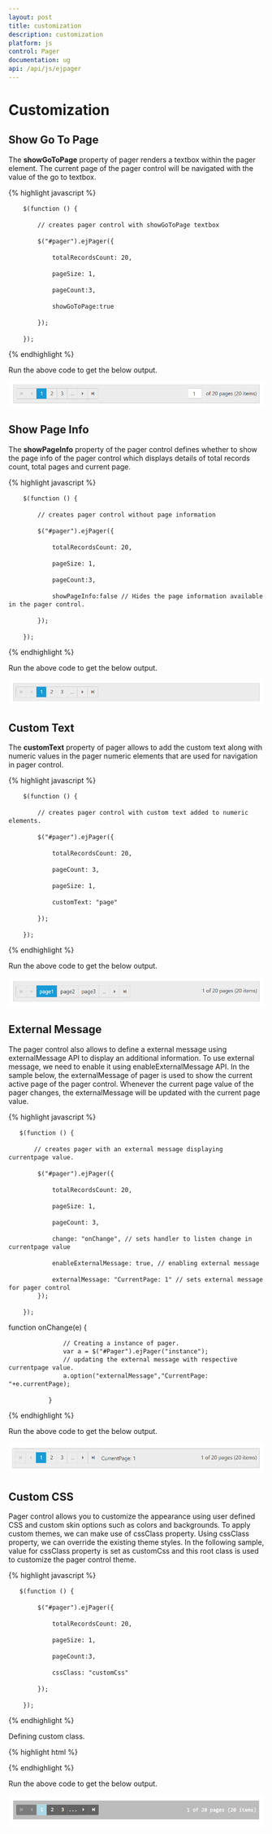 ```yaml
---
layout: post
title: customization
description: customization
platform: js
control: Pager
documentation: ug
api: /api/js/ejpager
---
```


# Customization

## Show Go To Page

The **showGoToPage** property of pager renders a textbox within the pager element. The current page of the pager  control will be navigated with the value of the go to textbox.

{% highlight javascript %}

        $(function () {

            // creates pager control with showGoToPage textbox

            $("#pager").ejPager({

                totalRecordsCount: 20,

                pageSize: 1,

                pageCount:3,

                showGoToPage:true

            });

        });
     
{% endhighlight %}

Run the above code to get the below output.

![](/js/Pager/Customization_images/showGoToPage.png)
        
## Show Page Info

The **showPageInfo** property of the pager control defines whether to show the page info of the pager control which displays details of total records count, total pages and current page.


{% highlight javascript %}

        $(function () {

            // creates pager control without page information 

            $("#pager").ejPager({

                totalRecordsCount: 20,

                pageSize: 1,

                pageCount:3,

                showPageInfo:false // Hides the page information available in the pager control.

            });

        });

{% endhighlight %}

Run the above code to get the below output.

![](/js/Pager/Customization_images/pageInfo.png)

## Custom Text

The **customText** property of pager allows to add the custom text along with numeric values in the pager numeric elements that are used for navigation in pager control.


{% highlight javascript %}

        $(function () {

            // creates pager control with custom text added to numeric elements.

            $("#pager").ejPager({

                totalRecordsCount: 20,

                pageCount: 3,

                pageSize: 1,

                customText: "page"

            });

        });

{% endhighlight %}

Run the above code to get the below output.

![](/js/Pager/Customization_images/customText.png)

## External Message

The pager control also allows to define a external message using externalMessage API to display an additional information. To use external message, we need to enable it using enableExternalMessage API. In the sample below, the externalMessage of pager is used to show the current active page of the pager control. Whenever the current page value of the pager changes, the externalMessage will be updated with the current page value.


{% highlight javascript %}

       $(function () {

           // creates pager with an external message displaying currentpage value.

            $("#pager").ejPager({

                totalRecordsCount: 20,

                pageSize: 1,
                
                pageCount: 3,

                change: "onChange", // sets handler to listen change in currentpage value

                enableExternalMessage: true, // enabling external message

                externalMessage: "CurrentPage: 1" // sets external message for pager control
            });

        });

function onChange(e) {

                   // Creating a instance of pager.
                   var a = $("#Pager").ejPager("instance");
                   // updating the external message with respective currentpage value.
                   a.option("externalMessage","CurrentPage: "+e.currentPage);

               }

{% endhighlight %}

Run the above code to get the below output.

![](/js/Pager/Customization_images/externalMessage.png)

## Custom CSS

Pager control allows you to customize the appearance using user defined CSS and custom skin options such as colors and backgrounds. To apply custom themes, we can make use of cssClass property. Using cssClass property, we can override the existing theme styles. In the following sample, value for cssClass property is set as customCss and this root class is used to customize the pager control theme.


{% highlight javascript %}

       $(function () {

            $("#pager").ejPager({

                totalRecordsCount: 20,

                pageSize: 1,

                pageCount:3,

                cssClass: "customCss"

            });

        });

{% endhighlight %}

Defining custom class.

{% highlight html %}

<style>
        .e-pager.customCss .e-link.e-currentitem{
                background:lightblue;
        }
        .e-pager.customCss .e-numericitem, .e-pager.customCss .e-pagermsg{
            font-family:monospace;
        }
        .e-pager.customCss .e-pagercontainer,.e-pager.customCss .e-link ,.e-pager.customCss .e-icon {
            background-color: rgba(33,33,33,0.35);
        }
        .e-pager.customCss {
            color:white;
            background-color: rgba(33,33,33,0.30);
        }
        .e-pager.customCss :hover {
             color:white
        }
        .e-pager.customCss .e-hover.e-numericitem, .e-pager.customCss .e-hover.e-icon{
            background-color:rgba(173,216,230,0.30);
        }
        .e-pager.customCss .e-hover.e-icon.e-disable {
             background-color: rgba(33,33,33,0.35);
          
        }
        .e-pager.customCss .e-icon, .e-pager.customCss .e-numericitem{
            color:white;
            border-right-color: #777;
        }
</style>

{% endhighlight %}

Run the above code to get the below output.

![](/js/Pager/Customization_images/cssClass.png)
